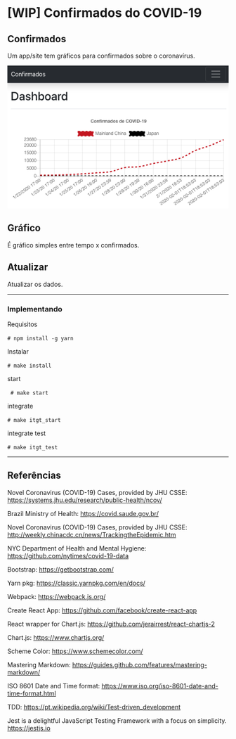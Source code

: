 # [WIP] Confirmados do COVID-19

## Confirmados

Um app/site tem gráficos para confirmados sobre o coronavírus.

![confirmados](confirmados.png)

## Gráfico

É gráfico simples entre tempo x confirmados.

## Atualizar

Atualizar os dados.

--------------

### Implementando

Requisitos

``` # npm install -g yarn ```

Instalar

``` # make install ```

start

``` # make start```

integrate

``` # make itgt_start ```

integrate test

``` # make itgt_test ```

--------------

## Referências

Novel Coronavirus (COVID-19) Cases, provided by JHU CSSE: https://systems.jhu.edu/research/public-health/ncov/

Brazil Ministry of Health: https://covid.saude.gov.br/

Novel Coronavirus (COVID-19) Cases, provided by JHU CSSE: http://weekly.chinacdc.cn/news/TrackingtheEpidemic.htm

NYC Department of Health and Mental Hygiene: https://github.com/nytimes/covid-19-data

Bootstrap: https://getbootstrap.com/

Yarn pkg: https://classic.yarnpkg.com/en/docs/

Webpack: https://webpack.js.org/

Create React App: https://github.com/facebook/create-react-app

React wrapper for Chart.js: https://github.com/jerairrest/react-chartjs-2

Chart.js: https://www.chartjs.org/

Scheme Color: https://www.schemecolor.com/

Mastering Markdown: https://guides.github.com/features/mastering-markdown/

ISO 8601 Date and Time format: https://www.iso.org/iso-8601-date-and-time-format.html

TDD: https://pt.wikipedia.org/wiki/Test-driven_development

Jest is a delightful JavaScript Testing Framework with a focus on simplicity. https://jestjs.io